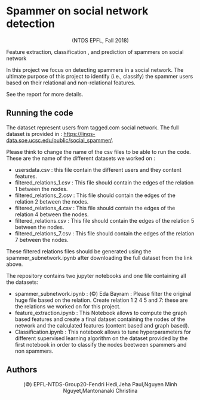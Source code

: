 # Spammer on social network detection
<p> <center> (NTDS EPFL, Fall 2018)</center>  </p>
<p> Feature extraction, classification , and prediction of spammers on social network

In this project we focus on detecting spammers in a social network. The ultimate purpose of this project to identify (i.e., classify) the spammer users based on their relational and non-relational features.</p>
See the report for more details. </p>

## Running the code

The dataset represent users from tagged.com social network. The full dataset is provided in : https://linqs-data.soe.ucsc.edu/public/social_spammer/. </p>

Please think to change the name of the csv files to be able to run the code. These are the name of the different datasets we worked on : 
* usersdata.csv : this file contain the different users and they content features.
* filtered_relations_1.csv : This file should contain the edges of the relation 1 between the nodes. 
* filtered_relations_2.csv : This file should contain the edges of the relation 2 between the nodes. 
* filtered_relations_4.csv : This file should contain the edges of the relation 4 between the nodes.
* filtered_relations.csv : This file should contain the edges of the relation 5 between the nodes.
* filtered_relations_7.csv : This file should contain the edges of the relation 7 between the nodes.

These filtered relations files should be generated using the spammer_subnetwork.ipynb after downloading the full dataset from the link above. </p>
              
The repository contains two jupyter notebooks and one file containing all the datasets:
* spammer_subnetwork.ipynb : (©) Eda Bayram : Please  filter the original huge file based on the relation. Create relation 1 2 4 5 and 7: these are the relations we worked on for this project.
* feature_extraction.ipynb : This Notebook allows to compute the graph based features and create a final dataset containing the nodes of the network and the calculated features (content based and graph based).
* Classification.ipynb : This notebook allows to tune hyperparameters for different supervised learning algorithm on the dataset provided by the first notebook in order to classify the nodes beetween spammers and non spammers.</p>
 
              

## Authors
<p> <center> (©) EPFL-NTDS-Group20-Fendri Hedi,Jeha Paul,Nguyen Minh Nguyet,Mantonanaki Christina  </center> </p>

